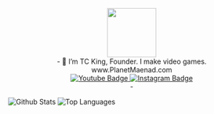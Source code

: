 <div id="header" align="center">  
  <img src="https://user-images.githubusercontent.com/128671881/235335060-75d49048-6626-44f9-a163-ed6806f64309.png" width="100"/> 
</div>

<div align="center"> 
  - 👋 I’m TC King, Founder.  I make video games.
</div>
<div align="center"> 
  www.PlanetMaenad.com
</div>
<div align="center"> 
  <a href="https://www.youtube.com/@KingCeryn">
    <img src="https://img.shields.io/badge/YouTube-red?style=for-the-badge&logo=youtube&logoColor=white" alt="Youtube Badge"/>
  </a>
  <a href="https://www.instagram.com/tckingceryn/">
    <img src="https://img.shields.io/badge/Instagram-purple?style=for-the-badge&logo=instagram&logoColor=white" alt="Instagram Badge"/>
  </a>
</div>


<div align="center"> 
  - 
</div>

![Github Stats](https://github-readme-stats.vercel.app/api?username=TCKingCeryn&count_private=true&show_icons=true&include_all_commits=true&theme=dracula&layout=compact)
![Top Languages](https://github-readme-stats.vercel.app/api/top-langs/?username=TCKingCeryn&hide=TeX&theme=dracula&layout=compact)

<!---
TCKingCeryn/TCKingCeryn is a ✨ special ✨ repository because its `README.md` (this file) appears on your GitHub profile.
You can click the Preview link to take a look at your changes.
--->
